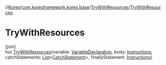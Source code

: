 //[Kores](../../../index.md)/[com.koresframework.kores.base](../index.md)/[TryWithResources](index.md)/[TryWithResources](-try-with-resources.md)

# TryWithResources

[jvm]\
fun [TryWithResources](-try-with-resources.md)(variable: [VariableDeclaration](../-variable-declaration/index.md), body: [Instructions](../../com.koresframework.kores/-instructions/index.md), catchStatements: [List](https://kotlinlang.org/api/latest/jvm/stdlib/kotlin.collections/-list/index.html)<[CatchStatement](../-catch-statement/index.md)>, finallyStatement: [Instructions](../../com.koresframework.kores/-instructions/index.md))

